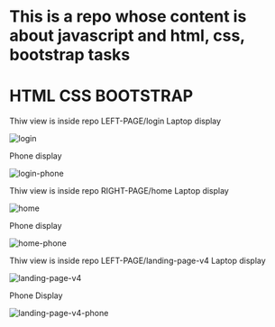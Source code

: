# This is a repo whose content is about javascript and html, css, bootstrap tasks

# HTML CSS BOOTSTRAP
Thiw view is inside repo LEFT-PAGE/login
Laptop display

![login](https://user-images.githubusercontent.com/55839592/99247760-f98dd180-2839-11eb-9207-84e47d7e1906.png)

Phone display

![login-phone](https://user-images.githubusercontent.com/55839592/99247767-fbf02b80-2839-11eb-9017-75210acbe6c6.png)

Thiw view is inside repo RIGHT-PAGE/home
Laptop display

![home](https://user-images.githubusercontent.com/55839592/99248145-98b2c900-283a-11eb-858a-7c11498a3079.png)

Phone display

![home-phone](https://user-images.githubusercontent.com/55839592/99248151-9a7c8c80-283a-11eb-8994-a47b8bc534cb.png)

Thiw view is inside repo LEFT-PAGE/landing-page-v4
Laptop display

![landing-page-v4](https://user-images.githubusercontent.com/55839592/99248157-9b152300-283a-11eb-90ff-4681130380d8.png)

Phone Display

![landing-page-v4-phone](https://user-images.githubusercontent.com/55839592/99248164-9cdee680-283a-11eb-8177-84f0cf30f0f6.png)


